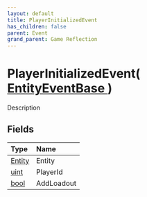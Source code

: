 ```yaml
---
layout: default
title: PlayerInitializedEvent
has_children: false
parent: Event
grand_parent: Game Reflection
---
```

# PlayerInitializedEvent( [ EntityEventBase ](/riftbreaker-wiki/docs/game-reflection/events/entity_event_base/) )
Description 

## Fields

| Type | Name |
|:----------|:--------------|
| [Entity](/riftbreaker-wiki/docs/game-reflection/classes/entity/) | Entity |
| [uint](/riftbreaker-wiki/docs/game-reflection/components/uint/) | PlayerId |
| [bool](/riftbreaker-wiki/docs/game-reflection/components/bool/) | AddLoadout |

